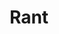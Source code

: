 ---
title: Rant
description: Rant
image: rant.jpg

# Badge style
style:
    background: "#FF0063"
    color: "#fff"
---